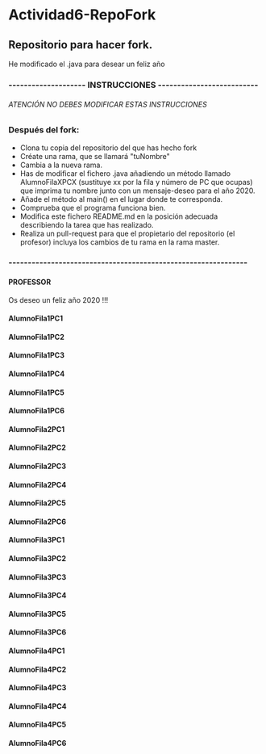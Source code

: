 # Actividad6-RepoFork
## Repositorio para hacer fork.
 He modificado el .java para desear un feliz año
### -------------------- INSTRUCCIONES --------------------------
###### ATENCIÓN NO DEBES MODIFICAR ESTAS INSTRUCCIONES
### Después del fork:
* Clona tu copia del repositorio del que has hecho fork
* Créate una rama, que se llamará "tuNombre"
* Cambia a la nueva rama. 
* Has de modificar el fichero .java añadiendo un método llamado AlumnoFilaXPCX  (sustituye xx por la fila y número de PC que ocupas) que imprima tu nombre junto con un mensaje-deseo para el año 2020.
* Añade el método al main() en el lugar donde te corresponda.
* Comprueba que el programa funciona bien.
* Modifica este fichero README.md en la posición adecuada describiendo la tarea que has realizado.
* Realiza un pull-request para que el propietario del repositorio (el profesor) incluya los cambios de tu rama en la rama master.
### --------------------------------------------------------------

#### PROFESSOR
Os deseo un feliz año 2020 !!!


#### AlumnoFila1PC1


#### AlumnoFila1PC2


#### AlumnoFila1PC3


#### AlumnoFila1PC4


#### AlumnoFila1PC5


#### AlumnoFila1PC6



#### AlumnoFila2PC1


#### AlumnoFila2PC2


#### AlumnoFila2PC3


#### AlumnoFila2PC4


#### AlumnoFila2PC5


#### AlumnoFila2PC6



#### AlumnoFila3PC1


#### AlumnoFila3PC2


#### AlumnoFila3PC3


#### AlumnoFila3PC4


#### AlumnoFila3PC5


#### AlumnoFila3PC6



#### AlumnoFila4PC1


#### AlumnoFila4PC2


#### AlumnoFila4PC3


#### AlumnoFila4PC4


#### AlumnoFila4PC5


#### AlumnoFila4PC6


